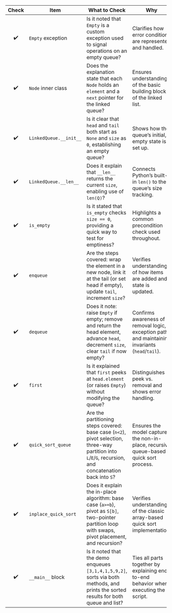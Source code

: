 | Check | Item                   | What to Check                                                                                                                                             | Why                                                                                              | Notes |
| :---: | ---------------------- | --------------------------------------------------------------------------------------------------------------------------------------------------------- | ------------------------------------------------------------------------------------------------ | :---: |
|   ✔️  | `Empty` exception      | Is it noted that `Empty` is a custom exception used to signal operations on an empty queue?                                                               | Clarifies how error conditions are represented and handled.                                      |       |
|   ✔️  | `Node` inner class     | Does the explanation state that each `Node` holds an `element` and a `next` pointer for the linked queue?                                                 | Ensures understanding of the basic building block of the linked list.                            |       |
|   ✔️  | `LinkedQueue.__init__` | Is it clear that `head` and `tail` both start as `None` and `size` as `0`, establishing an empty queue?                                                   | Shows how the queue’s initial, empty state is set up.                                            |       |
|   ✔️  | `LinkedQueue.__len__`  | Does it explain that `__len__` returns the current `size`, enabling use of `len(Q)`?                                                                      | Connects Python’s built-in `len()` to the queue’s size tracking.                                 |       |
|   ✔️  | `is_empty`             | Is it stated that `is_empty` checks `size == 0`, providing a quick way to test for emptiness?                                                             | Highlights a common precondition check used throughout.                                          |       |
|   ✔️  | `enqueue`              | Are the steps covered: wrap the element in a new node, link it at the tail (or set head if empty), update `tail`, increment `size`?                       | Verifies understanding of how items are added and state is updated.                              |       |
|   ✔️  | `dequeue`              | Does it note: raise `Empty` if empty; remove and return the head element, advance `head`, decrement `size`, clear `tail` if now empty?                    | Confirms awareness of removal logic, exception path, and maintaining invariants (`head`/`tail`). |       |
|   ✔️  | `first`                | Is it explained that `first` peeks at `head.element` (or raises `Empty`) without modifying the queue?                                                     | Distinguishes peek vs. removal and shows error handling.                                         |       |
|   ✔️  | `quick_sort_queue`     | Are the partitioning steps covered: base case (`n<2`), pivot selection, three-way partition into `L`/`E`/`G`, recursion, and concatenation back into `S`? | Ensures the model captures the non-in-place, recursive queue-based quick sort process.           |       |
|   ✔️  | `inplace_quick_sort`   | Does it explain the in-place algorithm: base case (`a>=b`), pivot as `S[b]`, two-pointer partition loop with swaps, pivot placement, and recursion?       | Verifies understanding of the classic array-based quick sort implementation.                     |       |
|   ✔️  | `__main__` block       | Is it noted that the demo enqueues `[3,1,4,1,5,9,2]`, sorts via both methods, and prints the sorted results for both queue and list?                      | Ties all parts together by explaining end-to-end behavior when executing the script.             |       |
